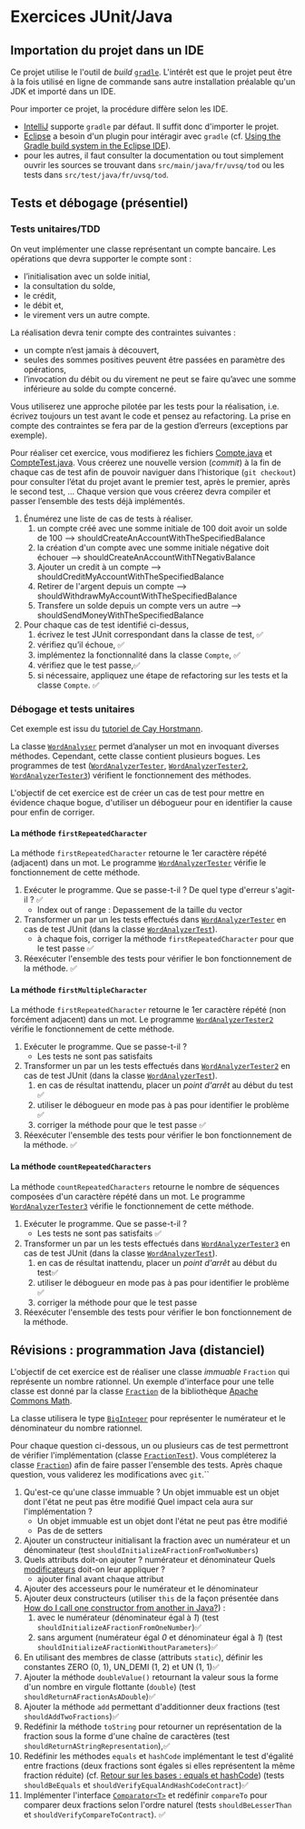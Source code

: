 # Exercices JUnit/Java

## Importation du projet dans un IDE
Ce projet utilise le l'outil de _build_ [`gradle`](https://gradle.org/). L'intérêt est que le projet peut être à la fois utilisé en ligne de commande sans autre installation préalable qu'un JDK et importé dans un IDE.

Pour importer ce projet, la procédure diffère selon les IDE.
* [IntelliJ](https://www.jetbrains.com/idea/) supporte `gradle` par défaut. Il suffit donc d'importer le projet.
* [Eclipse](https://www.eclipse.org/ide/) a besoin d'un plugin pour intéragir avec `gradle` (cf. [Using the Gradle build system in the Eclipse IDE](https://www.vogella.com/tutorials/EclipseGradle/article.html)).
* pour les autres, il faut consulter la documentation ou tout simplement ouvrir les sources se trouvant dans `src/main/java/fr/uvsq/tod` ou les tests dans `src/test/java/fr/uvsq/tod`. 

## Tests et débogage (présentiel)
### Tests unitaires/TDD
On veut implémenter une classe représentant un compte bancaire.
Les opérations que devra supporter le compte sont :
* l’initialisation avec un solde initial,
* la consultation du solde,
* le crédit,
* le débit et,
* le virement vers un autre compte.

La réalisation devra tenir compte des contraintes suivantes :
* un compte n’est jamais à découvert,
* seules des sommes positives peuvent être passées en paramètre des opérations,
* l’invocation du débit ou du virement ne peut se faire qu’avec une somme inférieure au solde du compte concerné.

Vous utiliserez une approche pilotée par les tests pour la réalisation, i.e. écrivez toujours un test avant le code et pensez au refactoring.
La prise en compte des contraintes se fera par de la gestion d’erreurs (exceptions par exemple).

Pour réaliser cet exercice, vous modifierez les fichiers [Compte.java](src/main/java/fr/uvsq/tod/compte/Compte.java) et [CompteTest.java](src/test/java/fr/uvsq/tod/compte/CompteTest.java).
Vous créerez une nouvelle version (_commit_) à la fin de chaque cas de test afin de pouvoir naviguer dans l’historique (`git checkout`) pour consulter l’état du projet avant le premier test, après le premier, après le second test, ...
Chaque version que vous créerez devra compiler et passer l’ensemble des tests déjà implémentés.

1. Énumérez une liste de cas de tests à réaliser.
    1. un compte créé avec une somme initiale de 100 doit avoir un solde de 100 --> shouldCreateAnAccountWithTheSpecifiedBalance
    2. la création d'un compte avec une somme initiale négative doit échouer --> shouldCreateAnAccountWithTNegativBalance
    3. Ajouter un credit à un compte --> shouldCreditMyAccountWithTheSpecifiedBalance
    4. Retirer de l'argent depuis un compte --> shouldWithdrawMyAccountWithTheSpecifiedBalance
    5. Transfere un solde depuis un compte vers un autre --> shouldSendMoneyWithTheSpecifiedBalance
2. Pour chaque cas de test identifié ci-dessus,
    1. écrivez le test JUnit correspondant dans la classe de test, ✅
    1. vérifiez qu’il échoue, ✅
    1. implémentez la fonctionnalité dans la classe `Compte`, ✅
    1. vérifiez que le test passe,✅
    1. si nécessaire, appliquez une étape de refactoring sur les tests et la classe `Compte`. ✅

### Débogage et tests unitaires
Cet exemple est issu du [tutoriel de Cay Horstmann](http://www.horstmann.com/bigj/help/debugger/tutorial.html).

La classe [`WordAnalyser`](src/main/java/fr/uvsq/tod/wordanalyser/WordAnalyzer.java) permet d’analyser un mot en invoquant diverses méthodes.
Cependant, cette classe contient plusieurs bogues.
Les programmes de test ([`WordAnalyzerTester`](src/main/java/fr/uvsq/tod/wordanalyser/WordAnalyzerTester.java), [`WordAnalyzerTester2`](src/main/java/fr/uvsq/tod/wordanalyser/WordAnalyzerTester2.java), [`WordAnalyzerTester3`](src/main/java/fr/uvsq/tod/wordanalyser/WordAnalyzerTester3.java)) vérifient le fonctionnement des méthodes.

L'objectif de cet exercice est de créer un cas de test pour mettre en évidence chaque bogue, d'utiliser un débogueur pour en identifier la cause pour enfin de corriger.

#### La méthode `firstRepeatedCharacter`
La méthode `firstRepeatedCharacter` retourne le 1er caractère répété (adjacent) dans un mot.
Le programme [`WordAnalyzerTester`](src/main/java/fr/uvsq/tod/wordanalyser/WordAnalyzerTester.java) vérifie le fonctionnement de cette méthode.

1. Exécuter le programme. Que se passe-t-il ? De quel type d'erreur s'agit-il ? ✅
    * Index out of range : Depassement de la taille du vector 
1. Transformer un par un les tests effectués dans [`WordAnalyzerTester`](src/main/java/fr/uvsq/tod/wordanalyser/WordAnalyzerTester.java) en cas de test JUnit (dans la classe [`WordAnalyzerTest`](src/test/java/fr/uvsq/tod/wordanalyser/WordAnalyzerTest.java)).
    * à chaque fois, corriger la méthode `firstRepeatedCharacter` pour que le test passe ✅
1. Réexécuter l'ensemble des tests pour vérifier le bon fonctionnement de la méthode.  ✅

#### La méthode `firstMultipleCharacter`
La méthode `firstRepeatedCharacter` retourne le 1er caractère répété (non forcément adjacent) dans un mot.
Le programme [`WordAnalyzerTester2`](src/main/java/fr/uvsq/tod/wordanalyser/WordAnalyzerTester2.java) vérifie le fonctionnement de cette méthode.

1. Exécuter le programme. Que se passe-t-il ?
    * Les tests ne sont pas satisfaits 
1. Transformer un par un les tests effectués dans [`WordAnalyzerTester2`](src/main/java/fr/uvsq/tod/wordanalyser/WordAnalyzerTester2.java) en cas de test JUnit (dans la classe [`WordAnalyzerTest`](src/test/java/fr/uvsq/tod/wordanalyser/WordAnalyzerTest.java)).
    1. en cas de résultat inattendu, placer un *point d'arrêt* au début du test ✅
    1. utiliser le débogueur en mode pas à pas pour identifier le problème  ✅
    1. corriger la méthode pour que le test passe ✅
1. Réexécuter l'ensemble des tests pour vérifier le bon fonctionnement de la méthode. ✅

#### La méthode `countRepeatedCharacters`
La méthode `countRepeatedCharacters` retourne le nombre de séquences composées d'un caractère répété dans un mot.
Le programme [`WordAnalyzerTester3`](src/main/java/fr/uvsq/tod/wordanalyser/WordAnalyzerTester3.java) vérifie le fonctionnement de cette méthode.

1. Exécuter le programme. Que se passe-t-il ?
    * Les tests ne sont pas satisfaits ✅
1. Transformer un par un les tests effectués dans [`WordAnalyzerTester3`](src/main/java/fr/uvsq/tod/wordanalyser/WordAnalyzerTester3.java) en cas de test JUnit (dans la classe [`WordAnalyzerTest`](src/test/java/fr/uvsq/tod/wordanalyser/WordAnalyzerTest.java)).
    1. en cas de résultat inattendu, placer un *point d'arrêt* au début du test✅
    1. utiliser le débogueur en mode pas à pas pour identifier le problème  ✅
    1. corriger la méthode pour que le test passe
1. Réexécuter l'ensemble des tests pour vérifier le bon fonctionnement de la méthode. 

## Révisions : programmation Java (distanciel)
L'objectif de cet exercice est de réaliser une classe *immuable* `Fraction` qui représente un nombre rationnel.
Un exemple d'interface pour une telle classe est donné par la classe [`Fraction`](http://commons.apache.org/proper/commons-math/javadocs/api-3.6.1/org/apache/commons/math3/fraction/Fraction.html) de la bibliothèque [Apache Commons Math](http://commons.apache.org/math/).

La classe utilisera le type [`BigInteger`](https://docs.oracle.com/en/java/javase/11/docs/api/java.base/java/math/BigInteger.html) pour représenter le numérateur et le dénominateur du nombre rationnel.

Pour chaque question ci-dessous, un ou plusieurs cas de test permettront de vérifier l'implémentation (classe [`FractionTest`](src/test/java/fr/uvsq/tod/fraction/FractionTest.java)).
Vous compléterez la classe [`Fraction`](src/main/java/fr/uvsq/tod/fraction/Fraction.java)) afin de faire passer l'ensemble des tests.
Après chaque question, vous validerez les modifications avec `git`.``

1. Qu'est-ce qu'une classe immuable ? Un objet immuable est un objet dont l'état ne peut pas être modifié
Quel impact cela aura sur l'implémentation ?
    * Un objet immuable est un objet dont l'état ne peut pas être modifié
    * Pas de de setters 
1. Ajouter un constructeur initialisant la fraction avec un numérateur et un dénominateur (test `shouldInitializeAFractionFromTwoNumbers`)
1. Quels attributs doit-on ajouter ? numérateur et dénominateur
Quels [modificateurs](https://docs.oracle.com/javase/specs/jls/se11/html/jls-8.html#jls-8.3.1) doit-on leur appliquer ?
    * ajouter final avant chaque attribut
1. Ajouter des accesseurs pour le numérateur et le dénominateur
1. Ajouter deux constructeurs (utiliser `this` de la façon présentée dans [How do I call one constructor from another in Java?](https://stackoverflow.com/a/285187/3982584)) :
    1. avec le numérateur (dénominateur égal à _1_) (test `shouldInitializeAFractionFromOneNumber`)✅
    1. sans argument (numérateur égal _0_ et dénominateur égal à _1_) (test `shouldInitializeAFractionWithoutParameters`)✅
1. En utilisant des membres de classe (attributs `static`), définir les constantes ZERO (0, 1), UN_DEMI (1, 2) et UN (1, 1)✅
1. Ajouter la méthode `doubleValue()` retournant la valeur sous la forme d'un nombre en virgule flottante (`double`) (test `shouldReturnAFractionAsADouble`)✅
1. Ajouter la méthode `add` permettant d'additionner deux fractions (test `shouldAddTwoFractions`)✅
1. Redéfinir la méthode `toString` pour retourner un représentation de la fraction sous la forme d'une chaîne de caractères (test `shouldReturnAStringRepresentation`),✅
1. Redéfinir les méthodes `equals` et `hashCode` implémentant le test d'égalité entre fractions (deux fractions sont égales si elles représentent la même fraction réduite) (cf. [Retour sur les bases : equals et hashCode](https://www.infoq.com/fr/articles/retour-sur-les-bases-equals-et-hashcode/)) (tests `shouldBeEquals` et `shouldVerifyEqualAndHashCodeContract`)✅
1. Implémenter l'interface [`Comparator<T>`](https://docs.oracle.com/en/java/javase/11/docs/api/java.base/java/lang/Comparable.html) et redéfinir `compareTo` pour comparer deux fractions selon l'ordre naturel (tests `shouldBeLesserThan` et `shouldVerifyCompareToContract`). ✅
